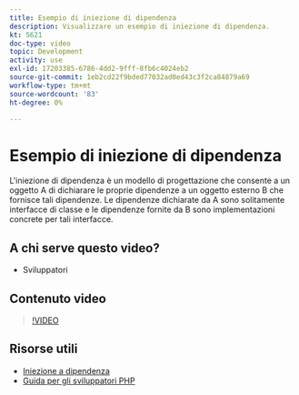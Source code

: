 ```yaml
---
title: Esempio di iniezione di dipendenza
description: Visualizzare un esempio di iniezione di dipendenza.
kt: 5621
doc-type: video
topic: Development
activity: use
exl-id: 17203385-6786-4dd2-9fff-8fb6c4024eb2
source-git-commit: 1eb2cd22f9bded77032ad0ed43c3f2ca84879a69
workflow-type: tm+mt
source-wordcount: '83'
ht-degree: 0%

---
```


# Esempio di iniezione di dipendenza

L&#39;iniezione di dipendenza è un modello di progettazione che consente a un oggetto A di dichiarare le proprie dipendenze a un oggetto esterno B che fornisce tali dipendenze. Le dipendenze dichiarate da A sono solitamente interfacce di classe e le dipendenze fornite da B sono implementazioni concrete per tali interfacce.

## A chi serve questo video?

- Sviluppatori

## Contenuto video

>[!VIDEO](https://video.tv.adobe.com/v/35799?quality=12&learn=on)

## Risorse utili

- [Iniezione a dipendenza](https://devdocs.magento.com/guides/v2.4/extension-dev-guide/depend-inj.html)
- [Guida per gli sviluppatori PHP](https://devdocs.magento.com/guides/v2.4/extension-dev-guide/bk-extension-dev-guide.html)
